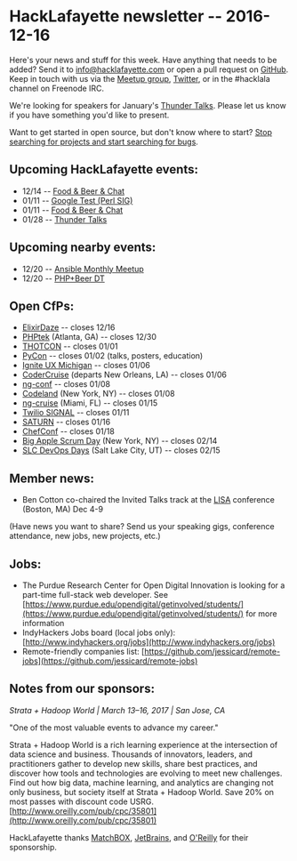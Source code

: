 # HackLafayette newsletter -- 2016-12-16

Here's your news and stuff for this week. Have anything that needs to be added? Send it to info@hacklafayette.com or open a pull request on [GitHub](https://github.com/hacklafayette/newsletter). Keep in touch with us via the [Meetup group](https://www.meetup.com/hacklafayette/), [Twitter](https://twitter.com/hacklafayette), or in the #hacklala channel on Freenode IRC.

We're looking for speakers for January's [Thunder Talks](https://www.meetup.com/hacklafayette/events/235985955/). Please let us know if you have something you'd like to present.

Want to get started in open source, but don't know where to start? [Stop searching for projects and start searching for bugs](https://opensource.com/life/16/11/guide-beginner-contributors).

## Upcoming HackLafayette events:

* 12/14 -- [Food & Beer & Chat](https://www.meetup.com/hacklafayette/events/qjsqplyvqbsb/)
* 01/11 -- [Google Test (Perl SIG)](https://www.meetup.com/hacklafayette/events/235576112/)
* 01/11 -- [Food & Beer & Chat](https://www.meetup.com/hacklafayette/events/qjsqplywcbpb/)
* 01/28 -- [Thunder Talks](https://www.meetup.com/hacklafayette/events/235985955/)

## Upcoming nearby events:

* 12/20 -- [Ansible Monthly Meetup](https://www.meetup.com/Ansible-Indianapolis/events/235623222/)
* 12/20 -- [PHP+Beer DT](https://www.meetup.com/indyphp/events/235750840/)

## Open CfPs:
* [ElixirDaze](https://www.papercall.io/elixirdaze17) -- closes 12/16
* [PHPtek](https://tek.phparch.com/) (Atlanta, GA) -- closes 12/30
* [THOTCON](http://www.thotcon.org/cfp.html) -- closes 01/01
* [PyCon](https://us.pycon.org/2017/speaking/) -- closes 01/02 (talks, posters, education)
* [Ignite UX Michigan](http://www.igniteuxmi.com/submit-a-talk/) -- closes 01/06
* [CoderCruise](https://www.codercruise.com/call-for-speakers/) (departs New Orleans, LA) -- closes 01/06
* [ng-conf](https://docs.google.com/forms/d/e/1FAIpQLSczS80cXgTPVyUckda6fRjwiJNZsQUtg0o52gLMGa9l_q5qgw/viewform?c=0&w=1) -- closes 01/08
* [Codeland](http://codelandconf.com/) (New York, NY) -- closes 01/08
* [ng-cruise](https://ngcruise.com/#/) (Miami, FL) -- closes 01/15
* [Twilio SIGNAL](https://www.papercall.io/twilio-signal) -- closes 01/11
* [SATURN](https://www.papercall.io/saturn-2017) -- closes 01/16
* [ChefConf](https://chefconf.chef.io/call-for-presentations/) -- closes 01/18
* [Big Apple Scrum Day](https://www.papercall.io/basd2017) (New York, NY) -- closes 02/14
* [SLC DevOps Days](https://www.papercall.io/slc-dev-ops-days) (Salt Lake City, UT) -- closes 02/15

## Member news:
* Ben Cotton co-chaired the Invited Talks track at the [LISA](https://www.usenix.org/conference/lisa16) conference (Boston, MA) Dec 4-9

(Have news you want to share? Send us your speaking gigs, conference attendance, new jobs, new projects, etc.)

## Jobs:
* The Purdue Research Center for Open Digital Innovation is looking for a part-time full-stack web developer. See [https://www.purdue.edu/opendigital/getinvolved/students/](https://www.purdue.edu/opendigital/getinvolved/students/) for more information
* IndyHackers Jobs board (local jobs only): [http://www.indyhackers.org/jobs](http://www.indyhackers.org/jobs)
* Remote-friendly companies list: [https://github.com/jessicard/remote-jobs](https://github.com/jessicard/remote-jobs)

## Notes from our sponsors:
*Strata + Hadoop World | March 13–16, 2017 | San Jose, CA*

"One of the most valuable events to advance my career." 

Strata + Hadoop World is a rich learning experience at the intersection of data science and business. Thousands of innovators, leaders, and practitioners gather to develop new skills, share best practices, and discover how tools and technologies are evolving to meet new challenges. Find out how big data, machine learning, and analytics are changing not only business, but society itself at Strata + Hadoop World. Save 20% on most passes with discount code USRG. [http://www.oreilly.com/pub/cpc/35801](http://www.oreilly.com/pub/cpc/35801)

HackLafayette thanks [MatchBOX](http://matchboxstudio.org/), [JetBrains](https://www.jetbrains.com/), and [O'Reilly](http://www.oreilly.com/) for their sponsorship.
